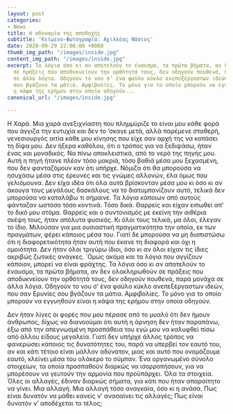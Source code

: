 ```yaml
---
layout: post
categories:
- News
title: Η αδυναμία της αποδοχής
subtitle: 'Κείμενο-Φωτογραφία: Αχιλλέας Νάσιος'
date: 2020-09-29 22:00:00 +0000
thumb_img_path: "/images/inside.jpg"
content_img_path: "/images/inside.jpg"
excerpt: Τα λόγια όσο κι αν αποτελούν το έναυσμα, τα πρώτα βήματα, αν δεν ολοκληρωθούν
  σε πράξεις που αποδυκνείουν την ορθότητά τους, δεν οδηγούν πουθενά, παρά μονάχα
  σε άλλα λόγια. Οδηγούν το νου σ’ ένα φαύλο κύκλο ανεπεξέργαστων ιδεών, που σαν Ερυνίες
  σου βγάζουν τα μάτια. Αμφιβολίες. Το μόνο για το οποίο μπορούν να εγγυηθούν είναι
  η κάψα της ερήμου στην οποία οδηγούν...
canonical_url: "/images/inside.jpg"

---
```

Η Χαρά. Μια χαρά ανεξιχνίαστη που πλημμύριζε το είναι μου κάθε φορά που άγγιζα την ευτυχία και δεν το ‘σκαγε μετά, αλλά παρέμενε σταθερή, γενεσιουργός αιτία κάθε μου κίνησης που είχε σαν αρχή της να κοπάσει τη δίψα μου. Δεν ήξερα καθόλου, ότι ο τρόπος για να ξεδιψάσω, ήταν ένας και μοναδικός. Να πίνω αποκλειστικά, από το νερό της πηγής μου. Αυτή η πηγή ήτανε πλέον τόσο μακριά, τόσο βαθιά μέσα μου ξεχασμένη, που δεν φανταζόμουν καν ότι υπήρχε. Νόμιζα ότι θα μπορούσα να ησυχάσω μέσα στις έρευνες και τις γνώμες αλλονών, έλα όμως που γελιόμουνα. Δεν είχα ιδέα ότι όλα αυτά βρίσκονταν μέσα μου κι όσο κι αν άκουγα τους μεγάλους δασκάλους να το διατυμπανίζουν αυτό, τελικά δεν μπορούσα να καταλάβω τι σήμαινε. Τα λόγια κάποιων από αυτούς φάνταζαν ωστόσο τόσο κοντινά. Τόσο δικά. Θαρρείς και είχαν ειπωθεί απ’ το δικό μου στόμα. Θαρρείς και ο συντονισμός με εκείνη την αιθέρια σκέψη τους, ήταν απόλυτα φυσικός. Κι όλοι τους τελικά, μα όλοι, έλεγαν το ίδιο. Μιλούσαν για μια ουσιαστική πραγματικότητα την οποία, εκ των πραγμάτων, φέρει κάποιος μέσα του. Γιατί δε μπορούσα να μη διαπιστώσω ότι η διαφορετικότητα ήταν αυτή που έκανε τη διαφορά και όχι η ομοιότητα. Δεν ήταν όλοι τριγύρω ίδιοι, όσο κι αν όλοι είχαν τις ίδιες ακριβώς ζωτικές ανάγκες. ΄Ομως ακόμα και τα λόγια που αγγίζουν κάποιον, μπορεί να είναι φράχτης. Τα λόγια όσο κι αν αποτελούν το έναυσμα, τα πρώτα βήματα, αν δεν ολοκληρωθούν σε πράξεις που αποδυκνείουν την ορθότητά τους, δεν οδηγούν πουθενά, παρά μονάχα σε άλλα λόγια. Οδηγούν το νου σ’ ένα φαύλο κύκλο ανεπεξέργαστων ιδεών, που σαν Ερυνίες σου βγάζουν τα μάτια. Αμφιβολίες. Το μόνο για το οποίο μπορούν να εγγυηθούν είναι η κάψα της ερήμου στην οποία οδηγούν.

Δεν ήταν λίγες οι φορές που μου πέρασε από το μυαλό ότι δεν ήμουν άνθρωπος, δίχως να διανοούμαι ότι αυτή η άρνηση δεν ήταν παραπάνω, έξω από την απεγνωσμένη προσπάθεια του εγώ μου να καλυφθεί πίσω από άλλου είδους μεγαλεία. Γιατί δεν υπήρχε άλλος τρόπος να φανερώσει κάποιος τις δυνατότητες του, παρά να υπερβεί τον εαυτό του, αν και κάτι τέτοιο είναι μάλλον αδύνατον, μιας και αυτό που ονομάζουμε εαυτό, κλείνει μέσα του ολάκερο το σύμπαν. Ένα οργανωμένο σύνολο στοιχείων, τα οποία προσπαθούν διαρκώς να ισορροπήσουν, για να μπορέσουν να γευτούν την αρμονία που προϋπάρχει. Όλα τα στοιχεία. Όλες οι αλλαγές, έδιναν διαρκώς σήματα, για κάτι που ήταν απαραίτητο να γίνει. Μια αλλαγή. Μια αλλαγή τόσο αναγκαία, όσο κι η ανάσα. Πως είναι δυνατόν να μάθει κανείς ν’ ανασαίνει τις αλλαγές; Πως είναι δυνατόν ν’ αποδέχεται το τέλος;